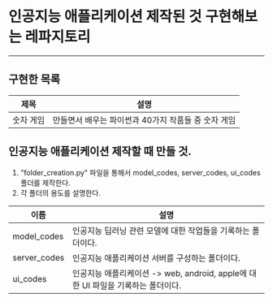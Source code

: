 # 인공지능 애플리케이션 제작된 것 구현해보는 레파지토리
<hr>

## 구현한 목록 

| 제목       | 설명                             |
|----------|--------------------------------|
| 숫자 게임 | 만들면서 배우는 파이썬과 40가지 작품들 중 숫자 게임 |

## 인공지능 애플리케이션 제작할 때 만들 것.

1. "folder_creation.py" 파일을 통해서 model_codes, server_codes, ui_codes 폴더를 제작한다.
2. 각 폴더의 용도를 설명한다.

| 이름           | 설명                                                       |
|--------------|----------------------------------------------------------|
| model_codes  | 인공지능 딥러닝 관련 모델에 대한 작업들을 기록하는 폴더이다.                       |
| server_codes | 인공지능 애플리케이션 서버를 구성하는 폴더이다.                               |
| ui_codes     | 인공지능 애플리케이션 -> web, android, apple에 대한 UI 파일을 기록하는 폴더이다. |


